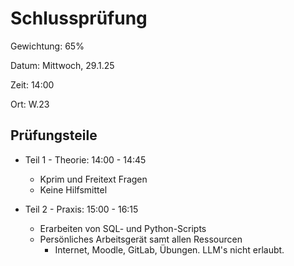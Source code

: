 # Schlussprüfung

Gewichtung: 65%

Datum: Mittwoch, 29.1.25

Zeit: 14:00

Ort: W.23

## Prüfungsteile


- Teil 1 - Theorie:   14:00 - 14:45

    * Kprim und Freitext Fragen
    * Keine Hilfsmittel

- Teil 2 - Praxis:   15:00 - 16:15

    * Erarbeiten von SQL- und Python-Scripts
    * Persönliches Arbeitsgerät samt allen Ressourcen
        * Internet, Moodle, GitLab, Übungen. LLM's nicht erlaubt.